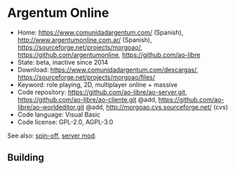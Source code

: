 # Argentum Online

- Home: https://www.comunidadargentum.com/ (Spanish), http://www.argentumonline.com.ar/ (Spanish), https://sourceforge.net/projects/morgoao/, https://github.com/argentumonline, https://github.com/ao-libre
- State: beta, inactive since 2014
- Download: https://www.comunidadargentum.com/descargas/, https://sourceforge.net/projects/morgoao/files/
- Keyword: role playing, 2D, multiplayer online + massive
- Code repository: https://github.com/ao-libre/ao-server.git, https://github.com/ao-libre/ao-cliente.git @add, https://github.com/ao-libre/ao-worldeditor.git @add, http://morgoao.cvs.sourceforge.net/ (cvs)
- Code language: Visual Basic
- Code license: GPL-2.0, AGPL-3.0

See also: [spin-off](https://github.com/horacioMartinez/argentumonline.io), [server mod](https://sourceforge.net/projects/aoserverbyshura/).

## Building


